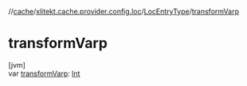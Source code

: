 //[cache](../../../index.md)/[xlitekt.cache.provider.config.loc](../index.md)/[LocEntryType](index.md)/[transformVarp](transform-varp.md)

# transformVarp

[jvm]\
var [transformVarp](transform-varp.md): [Int](https://kotlinlang.org/api/latest/jvm/stdlib/kotlin/-int/index.html)
